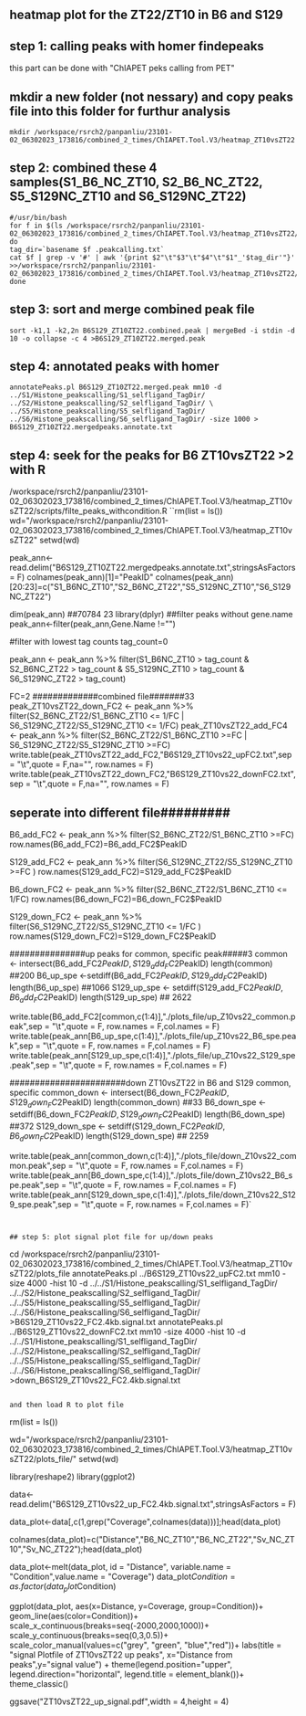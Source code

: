 ## heatmap plot for the ZT22/ZT10 in B6 and S129

## step 1: calling peaks with homer findepeaks
this part can be done with "ChIAPET peks calling from PET" 

## mkdir a new folder (not nessary) and copy peaks file into this folder for furthur analysis
```
mkdir /workspace/rsrch2/panpanliu/23101-02_06302023_173816/combined_2_times/ChIAPET.Tool.V3/heatmap_ZT10vsZT22
```
## step 2: combined these 4 samples(S1_B6_NC_ZT10, S2_B6_NC_ZT22, S5_S129NC_ZT10 and S6_S129NC_ZT22)
```
#/usr/bin/bash
for f in $(ls /workspace/rsrch2/panpanliu/23101-02_06302023_173816/combined_2_times/ChIAPET.Tool.V3/heatmap_ZT10vsZT22/peak_file/*peakcalling.txt)
do
tag_dir=`basename $f .peakcalling.txt`
cat $f | grep -v '#' | awk '{print $2"\t"$3"\t"$4"\t"$1"_'$tag_dir'"}' >>/workspace/rsrch2/panpanliu/23101-02_06302023_173816/combined_2_times/ChIAPET.Tool.V3/heatmap_ZT10vsZT22/B6S129_ZT10ZT22.combined.peak
done
```
## step 3: sort and merge combined peak file
```
sort -k1,1 -k2,2n B6S129_ZT10ZT22.combined.peak | mergeBed -i stdin -d 10 -o collapse -c 4 >B6S129_ZT10ZT22.merged.peak
```
## step 4: annotated peaks with homer
```
annotatePeaks.pl B6S129_ZT10ZT22.merged.peak mm10 -d ../S1/Histone_peakscalling/S1_selfligand_TagDir/ ../S2/Histone_peakscalling/S2_selfligand_TagDir/ \
../S5/Histone_peakscalling/S5_selfligand_TagDir/ ../S6/Histone_peakscalling/S6_selfligand_TagDir/ -size 1000 > B6S129_ZT10ZT22.mergedpeaks.annotate.txt
```

## step 4: seek for the peaks for B6 ZT10vsZT22 >2 with R
/workspace/rsrch2/panpanliu/23101-02_06302023_173816/combined_2_times/ChIAPET.Tool.V3/heatmap_ZT10vsZT22/scripts/filte_peaks_withcondition.R
``rm(list = ls())
wd="/workspace/rsrch2/panpanliu/23101-02_06302023_173816/combined_2_times/ChIAPET.Tool.V3/heatmap_ZT10vsZT22"
setwd(wd)

peak_ann<-read.delim("B6S129_ZT10ZT22.mergedpeaks.annotate.txt",stringsAsFactors = F)
colnames(peak_ann)[1]="PeakID"
colnames(peak_ann)[20:23]=c("S1_B6NC_ZT10","S2_B6NC_ZT22","S5_S129NC_ZT10","S6_S129NC_ZT22")

dim(peak_ann)
##70784    23
library(dplyr)
##filter peaks without gene.name
peak_ann<-filter(peak_ann,Gene.Name !="")

#filter with lowest tag counts
tag_count=0

peak_ann <- peak_ann %>%
            filter(S1_B6NC_ZT10 > tag_count & 
                   S2_B6NC_ZT22 > tag_count &
                   S5_S129NC_ZT10 > tag_count &
                   S6_S129NC_ZT22 > tag_count)

FC=2
#############combined file#######33
peak_ZT10vsZT22_down_FC2 <- peak_ann %>%
  filter(S2_B6NC_ZT22/S1_B6NC_ZT10 <= 1/FC | S6_S129NC_ZT22/S5_S129NC_ZT10 <= 1/FC)
peak_ZT10vsZT22_add_FC4 <- peak_ann %>%
  filter(S2_B6NC_ZT22/S1_B6NC_ZT10 >=FC | S6_S129NC_ZT22/S5_S129NC_ZT10 >=FC)
write.table(peak_ZT10vsZT22_add_FC2,"B6S129_ZT10vs22_upFC2.txt",sep = "\t",quote = F,na="", row.names = F)
write.table(peak_ZT10vsZT22_down_FC2,"B6S129_ZT10vs22_downFC2.txt",sep = "\t",quote = F,na="", row.names = F)


## seperate into different file#########
B6_add_FC2 <- peak_ann %>%
                   filter(S2_B6NC_ZT22/S1_B6NC_ZT10 >=FC)
row.names(B6_add_FC2)=B6_add_FC2$PeakID

S129_add_FC2 <- peak_ann %>%
  filter(S6_S129NC_ZT22/S5_S129NC_ZT10 >=FC )
row.names(S129_add_FC2)=S129_add_FC2$PeakID

B6_down_FC2 <- peak_ann %>%
  filter(S2_B6NC_ZT22/S1_B6NC_ZT10 <= 1/FC)
row.names(B6_down_FC2)=B6_down_FC2$PeakID

S129_down_FC2 <- peak_ann %>%
  filter(S6_S129NC_ZT22/S5_S129NC_ZT10 <= 1/FC )
row.names(S129_down_FC2)=S129_down_FC2$PeakID

###############up peaks for common, specific peak#####3
common <- intersect(B6_add_FC2$PeakID,S129_add_FC2$PeakID)
length(common) ##200
B6_up_spe <-setdiff(B6_add_FC2$PeakID,S129_add_FC2$PeakID)
length(B6_up_spe) ##1066
S129_up_spe <- setdiff(S129_add_FC2$PeakID,B6_add_FC2$PeakID)
length(S129_up_spe) ## 2622

write.table(B6_add_FC2[common,c(1:4)],"./plots_file/up_Z10vs22_common.peak",sep = "\t",quote = F, row.names = F,col.names = F)
write.table(peak_ann[B6_up_spe,c(1:4)],"./plots_file/up_Z10vs22_B6_spe.peak",sep = "\t",quote = F, row.names = F,col.names = F)
write.table(peak_ann[S129_up_spe,c(1:4)],"./plots_file/up_Z10vs22_S129_spe.peak",sep = "\t",quote = F, row.names = F,col.names = F)


#######################down ZT10vsZT22 in B6 and S129 common, specific
common_down <- intersect(B6_down_FC2$PeakID,S129_down_FC2$PeakID)
length(common_down) ##33
B6_down_spe <-setdiff(B6_down_FC2$PeakID,S129_down_FC2$PeakID)
length(B6_down_spe) ##372
S129_down_spe <- setdiff(S129_down_FC2$PeakID,B6_down_FC2$PeakID)
length(S129_down_spe) ## 2259

write.table(peak_ann[common_down,c(1:4)],"./plots_file/down_Z10vs22_common.peak",sep = "\t",quote = F, row.names = F,col.names = F)
write.table(peak_ann[B6_down_spe,c(1:4)],"./plots_file/down_Z10vs22_B6_spe.peak",sep = "\t",quote = F, row.names = F,col.names = F)
write.table(peak_ann[S129_down_spe,c(1:4)],"./plots_file/down_Z10vs22_S129_spe.peak",sep = "\t",quote = F, row.names = F,col.names = F)`

```


## step 5: plot signal plot file for up/down peaks
```
cd /workspace/rsrch2/panpanliu/23101-02_06302023_173816/combined_2_times/ChIAPET.Tool.V3/heatmap_ZT10vsZT22/plots_file
annotatePeaks.pl ../B6S129_ZT10vs22_upFC2.txt mm10 -size 4000 -hist 10 -d ../../S1/Histone_peakscalling/S1_selfligand_TagDir/ ../../S2/Histone_peakscalling/S2_selfligand_TagDir/ ../../S5/Histone_peakscalling/S5_selfligand_TagDir/ ../../S6/Histone_peakscalling/S6_selfligand_TagDir/ >B6S129_ZT10vs22_FC2.4kb.signal.txt
annotatePeaks.pl ../B6S129_ZT10vs22_downFC2.txt mm10 -size 4000 -hist 10 -d ../../S1/Histone_peakscalling/S1_selfligand_TagDir/ ../../S2/Histone_peakscalling/S2_selfligand_TagDir/ ../../S5/Histone_peakscalling/S5_selfligand_TagDir/ ../../S6/Histone_peakscalling/S6_selfligand_TagDir/ >down_B6S129_ZT10vs22_FC2.4kb.signal.txt
```

and then load R to plot file
```
rm(list = ls())

wd="/workspace/rsrch2/panpanliu/23101-02_06302023_173816/combined_2_times/ChIAPET.Tool.V3/heatmap_ZT10vsZT22/plots_file/"
setwd(wd)

library(reshape2)
library(ggplot2)

data<-read.delim("B6S129_ZT10vs22_up_FC2.4kb.signal.txt",stringsAsFactors = F)

data_plot<-data[,c(1,grep("Coverage",colnames(data)))];head(data_plot)

colnames(data_plot)=c("Distance","B6_NC_ZT10","B6_NC_ZT22","Sv_NC_ZT10","Sv_NC_ZT22");head(data_plot)

data_plot<-melt(data_plot, id = "Distance", variable.name = "Condition",value.name = "Coverage")
data_plot$Condition=as.factor(data_plot$Condition)

ggplot(data_plot, aes(x=Distance, y=Coverage, group=Condition))+
    geom_line(aes(color=Condition))+
    scale_x_continuous(breaks=seq(-2000,2000,1000))+
    scale_y_continuous(breaks=seq(0,3,0.5))+
    scale_color_manual(values=c("grey", "green", "blue","red"))+
  labs(title = "signal Plotfile of ZT10vsZT22 up peaks", x="Distance from peaks",y="signal value") +
   theme(legend.position="upper", legend.direction="horizontal",
        legend.title = element_blank())+
   theme_classic()

ggsave("ZT10vsZT22_up_signal.pdf",width = 4,height = 4)
```

